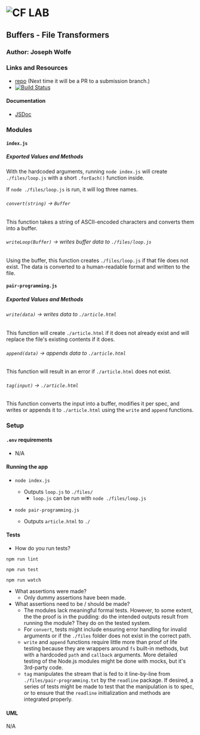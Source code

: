 ![CF](http://i.imgur.com/7v5ASc8.png) LAB
=================================================

## Buffers - File Transformers

### Author: Joseph Wolfe

### Links and Resources
* [repo](https://github.com/charmedsatyr-401-advanced-javascript/lab-04) (Next time it will be a PR to a submission branch.)
* [![Build Status](https://travis-ci.org/charmedsatyr-401-advanced-javascript/lab-04.svg?branch=master)](https://travis-ci.org/charmedsatyr-401-advanced-javascript/lab-04)

#### Documentation
* [JSDoc](./docs/)

### Modules
#### `index.js`
##### Exported Values and Methods
With the hardcoded arguments, running `node index.js` will create `./files/loop.js` with a short `.forEach()` function inside.

If `node ./files/loop.js` is run, it will log three names.

###### `convert(string)` -> `Buffer`
This function takes a string of ASCII-encoded characters and converts them into a buffer.

###### `writeLoop(Buffer)` -> writes buffer data to `./files/loop.js`
Using the buffer, this function creates `./files/loop.js` if that file does not exist. The data is converted to a human-readable format and written to the file.


#### `pair-programming.js`
##### Exported Values and Methods
###### `write(data)` -> writes data to `./article.html`
This function will create `./article.html` if it does not already exist and will replace the file's existing contents if it does.

###### `append(data)` -> appends data to `./article.html`
This function will result in an error if `./article.html` does not exist.

###### `tag(input)` -> `./article.html`
This function converts the input into a buffer, modifies it per spec, and writes or appends it to `./article.html` using the `write` and `append` functions.

### Setup
#### `.env` requirements
* N/A

#### Running the app
* `node index.js`
  * Outputs `loop.js` to `./files/`
    * `loop.js` can be run with `node ./files/loop.js`

* `node pair-programming.js`
  * Outputs `article.html` to `./`
  
#### Tests
* How do you run tests?

`npm run lint`

`npm run test`

`npm run watch`
* What assertions were made?
  * Only dummy assertions have been made.
* What assertions need to be / should be made?
  * The modules lack meaningful formal tests. However, to some extent, the the proof is in the pudding: do the intended outputs result from running the module? They do on the tested system.
  * For `convert`, tests might include ensuring error handling for invalid arguments or if the `./files` folder does not exist in the correct path.
  * `write` and `append` functions require little more than proof of life testing because they are wrappers around `fs` built-in methods, but with a hardcoded `path` and `callback` arguments. More detailed testing of the Node.js modules might be done with mocks, but it's 3rd-party code.
  * `tag` manipulates the stream that is fed to it line-by-line from `./files/pair-programming.txt` by the `readline` package. If desired, a series of tests might be made to test that the manipulation is to spec, or to ensure that the `readline` initialization and methods are integrated properly.

#### UML
N/A
